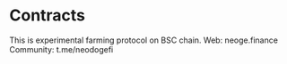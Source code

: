 # Contracts
This is experimental farming protocol on BSC chain.
Web: neoge.finance
Community: t.me/neodogefi
